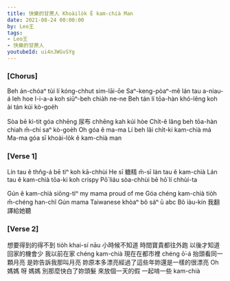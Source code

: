 ```yaml
---
title: 快樂的甘蔗人 Khoàilo̍k Ê kam-chià Man
date: 2021-08-24 00:00:00
by: Leo王
tags:
- Leo王
- 快樂的甘蔗人
youtubeId: ui4nJWGvSYg
---
```


### [Chorus]

Beh án-chóaⁿ tùi lí kóng-chhut  sim-lāi-ōe
Saⁿ-keng-pòaⁿ-mê lán tau a-niau-á leh hoe
I-i-a-a koh siūⁿ-beh chia̍h ne-ne
Beh tán lí tōa-hàn khó-lêng koh ài tán kúi kò-goe̍h

Sòa bē kì-tit góa chhēng 尿布 chhēng kah kúi hòe
Chi̍t-ê lâng beh tōa-hàn chiah m̄-chí saⁿ kò-goe̍h
Oh góa ê ma-ma
Lí beh lâi chi̍t-ki kam-chià má
Ma-ma góa sī khoài-lo̍k ê kam-chià man

### [Verse 1]

Lín tau ê thn̂g-á bē tiⁿ koh kā-chhùi
He sī 糖精 m̄-sī lán tau ê kam-chià
Lán tau ê kam-chià tōa-ki koh crispy
Pō͘ liáu sòa-chhùi bē hō͘ lí chhùi-ta

Gún ê kam-chià siōng-tiⁿ my mama proud of me
Góa chéng kam-chià tio̍h m̄-chéng han-chî
Gún mama Taiwanese khòaⁿ bô sáⁿ ū abc
Bô iàu-kín 我翻譯給她聽

### [Verse 2]


想要得到的得不到 tio̍h khai-sí nāu
小時候不知道 時間寶貴都往外跑
以後才知道 回家的機會少
我以前在家 chéng kam-chià
現在在都市裡 chéng ō͘-á
抬頭看同一顆月亮 是妳告訴我那叫月亮
妳原本多漂亮經過了這些年妳還是一樣的很漂亮
Oh媽媽 呀 媽媽 別那麼快白了妳頭髮
來放個一天的假 一起啃一些 kam-chià
